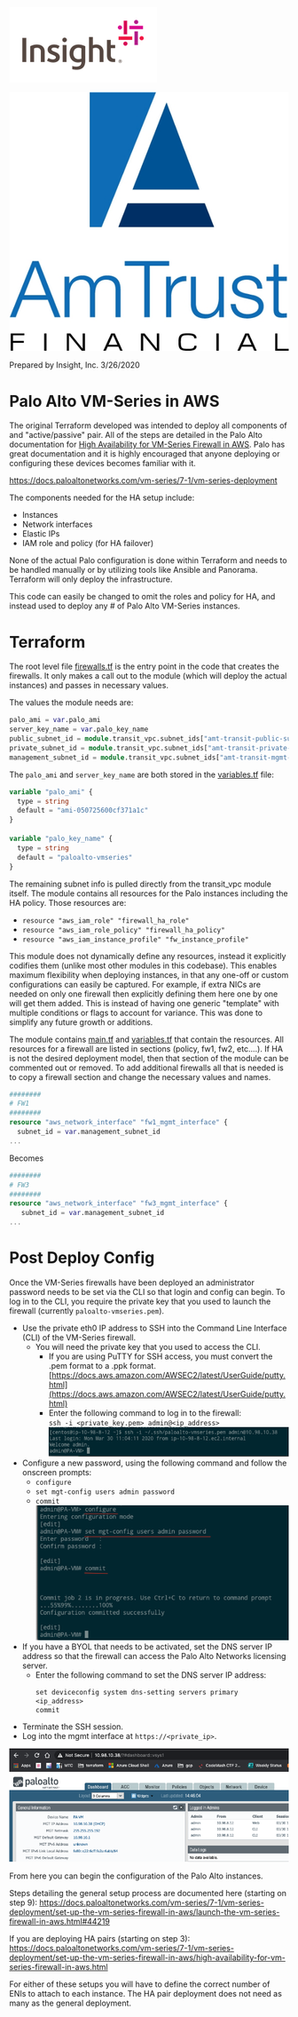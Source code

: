 ![Insight Logo](src/shared/insight_logo.png)

![AmTrust Logo](src/shared/amtrust_logo.jpg)

Prepared by
Insight, Inc.
3/26/2020

# Palo Alto VM-Series in AWS

The original Terraform developed was intended to deploy all components
of and "active/passive" pair. All of the steps are detailed in the Palo
Alto documentation for [High Availability for VM-Series Firewall in
AWS](https://docs.paloaltonetworks.com/vm-series/7-1/vm-series-deployment/set-up-the-vm-series-firewall-in-aws/high-availability-for-vm-series-firewall-in-aws).
Palo has great documentation and it is highly encouraged that anyone
deploying or configuring these devices becomes familiar with it.

<https://docs.paloaltonetworks.com/vm-series/7-1/vm-series-deployment>

The components needed for the HA setup include:

- Instances
- Network interfaces
- Elastic IPs
- IAM role and policy (for HA failover)

None of the actual Palo configuration is done within Terraform and needs
to be handled manually or by utilizing tools like Ansible and Panorama.
Terraform will only deploy the infrastructure.

This code can easily be changed to omit the roles and policy for HA, and
instead used to deploy any \# of Palo Alto VM-Series instances.

# Terraform

The root level file
[firewalls.tf](https://github.com/amtrust/AWSCloudAutomation/blob/master/tf/amt-network-setup/firewalls.tf)
is the entry point in the code that creates the firewalls. It only makes
a call out to the module (which will deploy the actual instances) and
passes in necessary values.

The values the module needs are:
```terraform
palo_ami = var.palo_ami
server_key_name = var.palo_key_name
public_subnet_id = module.transit_vpc.subnet_ids["amt-transit-public-subnet-a"]
private_subnet_id = module.transit_vpc.subnet_ids["amt-transit-private-subnet-a"]
management_subnet_id = module.transit_vpc.subnet_ids["amt-transit-mgmt-subnet-a"]
```

The `palo_ami` and `server_key_name` are both stored in the
[variables.tf](https://github.com/amtrust/AWSCloudAutomation/blob/master/tf/amt-network-setup/variables.tf)
file:

```terraform
variable "palo_ami" {
  type = string
  default = "ami-050725600cf371a1c"
}

variable "palo_key_name" {
  type = string
  default = "paloalto-vmseries"
}
```


The remaining subnet info is pulled directly from the transit\_vpc
module itself. The module contains all resources for the Palo instances
including the HA policy. Those resources are:

-   `resource "aws_iam_role" "firewall_ha_role"`
-   `resource "aws_iam_role_policy" "firewall_ha_policy"`
-   `resource "aws_iam_instance_profile" "fw_instance_profile"`

This module does not dynamically define any resources, instead it
explicitly codifies them (unlike most other modules in this
codebase). This enables maximum flexibility when deploying
instances, in that any one-off or custom configurations can easily
be captured. For example, if extra NICs are needed on only one
firewall then explicitly defining them here one by one will get them
added. This is instead of having one generic "template" with
multiple conditions or flags to account for variance. This was done
to simplify any future growth or additions.

The module contains
[main.tf](https://github.com/amtrust/AWSCloudAutomation/blob/master/tf/amt-network-setup/modules/firewall/main.tf)
and
[variables.tf](https://github.com/amtrust/AWSCloudAutomation/blob/master/tf/amt-network-setup/modules/firewall/variables.tf)
that contain the resources. All resources for a firewall are listed
in sections (policy, fw1, fw2, etc....). If HA is not the desired
deployment model, then that section of the module can be commented
out or removed. To add additional firewalls all that is needed is to
copy a firewall section and change the necessary values and names.

```terraform
########
# FW1
########
resource "aws_network_interface" "fw1_mgmt_interface" {
  subnet_id = var.management_subnet_id
...
```


Becomes
```terraform
########
# FW3
########
resource "aws_network_interface" "fw3_mgmt_interface" {
   subnet_id = var.management_subnet_id
...
```


# Post Deploy Config
Once the VM-Series firewalls have been deployed an administrator
password needs to be set via the CLI so that login and config can begin.
To log in to the CLI, you require the private key that you used to
launch the firewall (currently `paloalto-vmseries.pem`).

- Use the private eth0 IP address to SSH into the Command Line
  Interface (CLI) of the VM-Series firewall.
  - You will need the private key that you used to access the CLI.
    - If you are using PuTTY for SSH access, you must convert the .pem
      format to a .ppk format.
      [https://docs.aws.amazon.com/AWSEC2/latest/UserGuide/putty.html](https://docs.aws.amazon.com/AWSEC2/latest/UserGuide/putty.html)
    - Enter the following command to log in to the firewall:\
      `ssh -i <private_key.pem> admin@<ip_address>`\
      ![Palo Alto CLI Login Example](./src/amtrust_palo_alto_deployment/palo_cli_login.png)
- Configure a new password, using the following command and follow the 
  onscreen prompts:
    - `configure`
    - `set mgt-config users admin password`
    - `commit`\
      ![Palo Alto CLI Set Password Example](./src/amtrust_palo_alto_deployment/palo_cli_set_pwd_example.png)
- If you have a BYOL that needs to be activated, set the DNS server IP
  address so that the firewall can access the Palo Alto Networks
  licensing server.
  - Enter the following command to set the DNS server IP address:
    ```shell
    set deviceconfig system dns-setting servers primary <ip_address>
    commit
    ```
- Terminate the SSH session.
- Log into the mgmt interface at `https://<private_ip>`.

![Screenshot of a Palo Alto WebCLI Dashboard](./src/amtrust_palo_alto_deployment/palo_web_mgmt_screenshot.png)

From here you can begin the configuration of the Palo Alto instances.

Steps detailing the general setup process are documented here (starting
on step 9):
<https://docs.paloaltonetworks.com/vm-series/7-1/vm-series-deployment/set-up-the-vm-series-firewall-in-aws/launch-the-vm-series-firewall-in-aws.html#44219>

If you are deploying HA pairs (starting on step 3):
<https://docs.paloaltonetworks.com/vm-series/7-1/vm-series-deployment/set-up-the-vm-series-firewall-in-aws/high-availability-for-vm-series-firewall-in-aws.html>

For either of these setups you will have to define the correct number of
ENIs to attach to each instance. The HA pair deployment does not need as
many as the general deployment.
